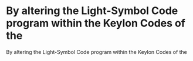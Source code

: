 # By altering the Light-Symbol Code program within the Keylon Codes of the

By altering the Light-Symbol Code program within the Keylon Codes of the